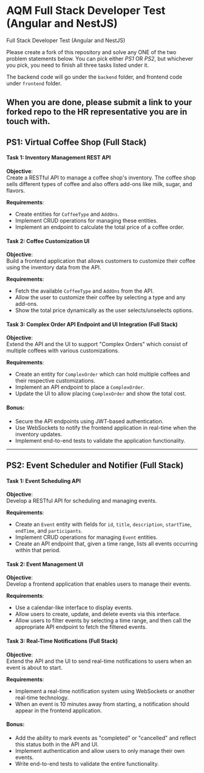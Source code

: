 # AQM Full Stack Developer Test  (Angular and NestJS)

Full Stack Developer Test (Angular and NestJS)

Please create a fork of this repository and solve any ONE of the two problem statements below. You can pick either *PS1* OR *PS2*, but whichever you pick, you need to finish all three tasks listed under it.

The backend code will go under the `backend` folder, and frontend code under `frontend` folder.

When you are done, please submit a link to your forked repo to the HR representative you are in touch with.
---

## PS1: Virtual Coffee Shop (Full Stack)

#### Task 1: Inventory Management REST API

**Objective**:  
Create a RESTful API to manage a coffee shop's inventory. The coffee shop sells different types of coffee and also offers add-ons like milk, sugar, and flavors.

**Requirements**:

- Create entities for `CoffeeType` and `AddOns`.
- Implement CRUD operations for managing these entities.
- Implement an endpoint to calculate the total price of a coffee order.

#### Task 2: Coffee Customization UI

**Objective**:  
Build a frontend application that allows customers to customize their coffee using the inventory data from the API.

**Requirements**:

- Fetch the available `CoffeeType` and `AddOns` from the API.
- Allow the user to customize their coffee by selecting a type and any add-ons.
- Show the total price dynamically as the user selects/unselects options.

#### Task 3: Complex Order API Endpoint and UI Integration (Full Stack)

**Objective**:  
Extend the API and the UI to support "Complex Orders" which consist of multiple coffees with various customizations.

**Requirements**:

- Create an entity for `ComplexOrder` which can hold multiple coffees and their respective customizations.
- Implement an API endpoint to place a `ComplexOrder`.
- Update the UI to allow placing `ComplexOrder` and show the total cost.

#### Bonus:

- Secure the API endpoints using JWT-based authentication.
- Use WebSockets to notify the frontend application in real-time when the inventory updates.
- Implement end-to-end tests to validate the application functionality.

---

## PS2: Event Scheduler and Notifier (Full Stack)

#### Task 1: Event Scheduling API

**Objective**:  
Develop a RESTful API for scheduling and managing events.

**Requirements**:

- Create an `Event` entity with fields for `id`, `title`, `description`, `startTime`, `endTime`, and `participants`.
- Implement CRUD operations for managing `Event` entities.
- Create an API endpoint that, given a time range, lists all events occurring within that period.

#### Task 2: Event Management UI

**Objective**:  
Develop a frontend application that enables users to manage their events.

**Requirements**:

- Use a calendar-like interface to display events. 
- Allow users to create, update, and delete events via this interface.
- Allow users to filter events by selecting a time range, and then call the appropriate API endpoint to fetch the filtered events.

#### Task 3: Real-Time Notifications (Full Stack)

**Objective**:  
Extend the API and the UI to send real-time notifications to users when an event is about to start.

**Requirements**:

- Implement a real-time notification system using WebSockets or another real-time technology.
- When an event is 10 minutes away from starting, a notification should appear in the frontend application.

#### Bonus:

- Add the ability to mark events as "completed" or "cancelled" and reflect this status both in the API and UI.
- Implement authentication and allow users to only manage their own events.
- Write end-to-end tests to validate the entire functionality.
